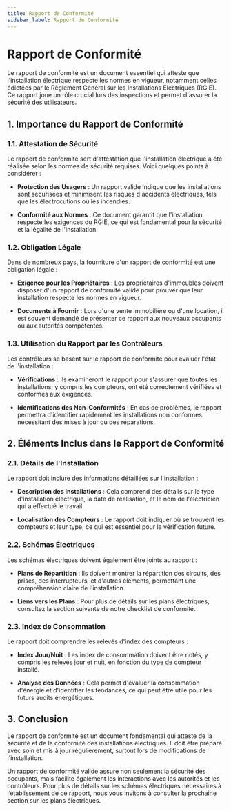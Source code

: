 ```yaml
---
title: Rapport de Conformité
sidebar_label: Rapport de Conformité
---
```


# Rapport de Conformité

Le rapport de conformité est un document essentiel qui atteste que l'installation électrique respecte les normes en vigueur, notamment celles édictées par le Règlement Général sur les Installations Électriques (RGIE). Ce rapport joue un rôle crucial lors des inspections et permet d'assurer la sécurité des utilisateurs.

## 1. Importance du Rapport de Conformité

### 1.1. Attestation de Sécurité
Le rapport de conformité sert d'attestation que l'installation électrique a été réalisée selon les normes de sécurité requises. Voici quelques points à considérer :

- **Protection des Usagers** : Un rapport valide indique que les installations sont sécurisées et minimisent les risques d'accidents électriques, tels que les électrocutions ou les incendies.

- **Conformité aux Normes** : Ce document garantit que l'installation respecte les exigences du RGIE, ce qui est fondamental pour la sécurité et la légalité de l'installation.

### 1.2. Obligation Légale
Dans de nombreux pays, la fourniture d'un rapport de conformité est une obligation légale :

- **Exigence pour les Propriétaires** : Les propriétaires d'immeubles doivent disposer d'un rapport de conformité valide pour prouver que leur installation respecte les normes en vigueur.

- **Documents à Fournir** : Lors d'une vente immobilière ou d'une location, il est souvent demandé de présenter ce rapport aux nouveaux occupants ou aux autorités compétentes.

### 1.3. Utilisation du Rapport par les Contrôleurs
Les contrôleurs se basent sur le rapport de conformité pour évaluer l'état de l'installation :

- **Vérifications** : Ils examineront le rapport pour s'assurer que toutes les installations, y compris les compteurs, ont été correctement vérifiées et conformes aux exigences.

- **Identifications des Non-Conformités** : En cas de problèmes, le rapport permettra d'identifier rapidement les installations non conformes nécessitant des mises à jour ou des réparations.

## 2. Éléments Inclus dans le Rapport de Conformité

### 2.1. Détails de l'Installation
Le rapport doit inclure des informations détaillées sur l'installation :

- **Description des Installations** : Cela comprend des détails sur le type d'installation électrique, la date de réalisation, et le nom de l'électricien qui a effectué le travail.

- **Localisation des Compteurs** : Le rapport doit indiquer où se trouvent les compteurs et leur type, ce qui est essentiel pour la vérification future.

### 2.2. Schémas Électriques
Les schémas électriques doivent également être joints au rapport :

- **Plans de Répartition** : Ils doivent montrer la répartition des circuits, des prises, des interrupteurs, et d'autres éléments, permettant une compréhension claire de l'installation.

- **Liens vers les Plans** : Pour plus de détails sur les plans électriques, consultez la section suivante de notre checklist de conformité.

### 2.3. Index de Consommation
Le rapport doit comprendre les relevés d'index des compteurs :

- **Index Jour/Nuit** : Les index de consommation doivent être notés, y compris les relevés jour et nuit, en fonction du type de compteur installé.

- **Analyse des Données** : Cela permet d'évaluer la consommation d'énergie et d'identifier les tendances, ce qui peut être utile pour les futurs audits énergétiques.

## 3. Conclusion

Le rapport de conformité est un document fondamental qui atteste de la sécurité et de la conformité des installations électriques. Il doit être préparé avec soin et mis à jour régulièrement, surtout lors de modifications de l'installation.

Un rapport de conformité valide assure non seulement la sécurité des occupants, mais facilite également les interactions avec les autorités et les contrôleurs. Pour plus de détails sur les schémas électriques nécessaires à l’établissement de ce rapport, nous vous invitons à consulter la prochaine section sur les plans électriques.